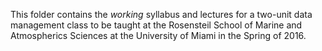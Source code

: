 This folder contains the *working* syllabus and lectures for a two-unit data management class to be taught at the Rosensteil School of Marine and Atmospherics Sciences at the University of Miami in the Spring of 2016.
